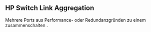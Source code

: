 ## HP Switch Link Aggregation
Mehrere Ports aus Performance- oder Redundanzgründen zu einem zusammenschalten .

